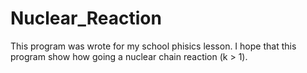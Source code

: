 # Nuclear_Reaction

This program was wrote for my school phisics lesson. I hope that this program show how going a nuclear chain reaction (k > 1).
